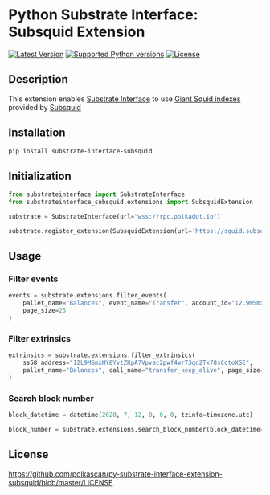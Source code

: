 # Python Substrate Interface: Subsquid Extension

[![Latest Version](https://img.shields.io/pypi/v/substrate-interface-subsquid.svg)](https://pypi.org/project/substrate-interface-subsquid/)
[![Supported Python versions](https://img.shields.io/pypi/pyversions/substrate-interface-subsquid.svg)](https://pypi.org/project/substrate-subsquid/)
[![License](https://img.shields.io/pypi/l/substrate-interface-subsquid.svg)](https://github.com/polkascan/py-substrate-interface-extension-subsquid/blob/master/LICENSE)


## Description
This extension enables [Substrate Interface](https://github.com/polkascan/py-substrate-interface) to use [Giant Squid indexes](https://docs.subsquid.io/giant-squid-api/statuses/) provided by [Subsquid](https://subsquid.io)   

## Installation
```bash
pip install substrate-interface-subsquid
```

## Initialization

```python
from substrateinterface import SubstrateInterface
from substrateinterface_subsquid.extensions import SubsquidExtension

substrate = SubstrateInterface(url="wss://rpc.polkadot.io")

substrate.register_extension(SubsquidExtension(url='https://squid.subsquid.io/gs-explorer-polkadot/graphql'))
```

## Usage

### Filter events

```python
events = substrate.extensions.filter_events(
    pallet_name="Balances", event_name="Transfer", account_id="12L9MSmxHY8YvtZKpA7Vpvac2pwf4wrT3gd2Tx78sCctoXSE", 
    page_size=25
)
```

### Filter extrinsics

```python
extrinsics = substrate.extensions.filter_extrinsics(
    ss58_address="12L9MSmxHY8YvtZKpA7Vpvac2pwf4wrT3gd2Tx78sCctoXSE",
    pallet_name="Balances", call_name="transfer_keep_alive", page_size=25
)
```

### Search block number

```python
block_datetime = datetime(2020, 7, 12, 0, 0, 0, tzinfo=timezone.utc)

block_number = substrate.extensions.search_block_number(block_datetime=block_datetime)
```

## License
https://github.com/polkascan/py-substrate-interface-extension-subsquid/blob/master/LICENSE
